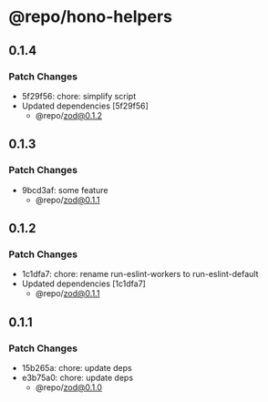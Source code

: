 # @repo/hono-helpers

## 0.1.4

### Patch Changes

- 5f29f56: chore: simplify script
- Updated dependencies [5f29f56]
  - @repo/zod@0.1.2

## 0.1.3

### Patch Changes

- 9bcd3af: some feature
  - @repo/zod@0.1.1

## 0.1.2

### Patch Changes

- 1c1dfa7: chore: rename run-eslint-workers to run-eslint-default
- Updated dependencies [1c1dfa7]
  - @repo/zod@0.1.1

## 0.1.1

### Patch Changes

- 15b265a: chore: update deps
- e3b75a0: chore: update deps
  - @repo/zod@0.1.0
